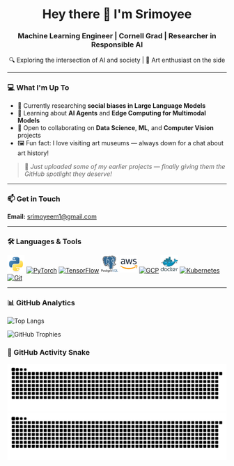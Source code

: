 <h1 align="center">Hey there 👋 I'm Srimoyee</h1>
<h3 align="center">Machine Learning Engineer | Cornell Grad | Researcher in Responsible AI</h3>

<p align="center">
  🔍 Exploring the intersection of AI and society | 🎨 Art enthusiast on the side
</p>

---

### 💻 What I'm Up To

- 🔭 Currently researching **social biases in Large Language Models**  
- 🌱 Learning about **AI Agents** and **Edge Computing for Multimodal Models**  
- 🤝 Open to collaborating on **Data Science**, **ML**, and **Computer Vision** projects  
- 🖼️ Fun fact: I love visiting art museums — always down for a chat about art history!

> 📝 *Just uploaded some of my earlier projects — finally giving them the GitHub spotlight they deserve!*

---

### 📫 Get in Touch

**Email:** srimoyeem1@gmail.com  

---

### 🛠️ Languages & Tools

<p align="left">
  <a href="https://www.python.org" target="_blank"><img src="https://raw.githubusercontent.com/devicons/devicon/master/icons/python/python-original.svg" alt="Python" width="40" height="40"/></a>
  <a href="https://pytorch.org/" target="_blank"><img src="https://www.vectorlogo.zone/logos/pytorch/pytorch-icon.svg" alt="PyTorch" width="40" height="40"/></a>
  <a href="https://www.tensorflow.org" target="_blank"><img src="https://www.vectorlogo.zone/logos/tensorflow/tensorflow-icon.svg" alt="TensorFlow" width="40" height="40"/></a>
  <a href="https://www.postgresql.org" target="_blank"><img src="https://raw.githubusercontent.com/devicons/devicon/master/icons/postgresql/postgresql-original-wordmark.svg" alt="PostgreSQL" width="40" height="40"/></a>
  <a href="https://aws.amazon.com" target="_blank"><img src="https://raw.githubusercontent.com/devicons/devicon/master/icons/amazonwebservices/amazonwebservices-original-wordmark.svg" alt="AWS" width="40" height="40"/></a>
  <a href="https://cloud.google.com" target="_blank"><img src="https://www.vectorlogo.zone/logos/google_cloud/google_cloud-icon.svg" alt="GCP" width="40" height="40"/></a>
  <a href="https://www.docker.com/" target="_blank"><img src="https://raw.githubusercontent.com/devicons/devicon/master/icons/docker/docker-original-wordmark.svg" alt="Docker" width="40" height="40"/></a>
  <a href="https://kubernetes.io" target="_blank"><img src="https://www.vectorlogo.zone/logos/kubernetes/kubernetes-icon.svg" alt="Kubernetes" width="40" height="40"/></a>
  <a href="https://git-scm.com/" target="_blank"><img src="https://www.vectorlogo.zone/logos/git-scm/git-scm-icon.svg" alt="Git" width="40" height="40"/></a>
</p>

---

### 📊 GitHub Analytics

<p align="left">
  <img src="https://github-readme-stats.vercel.app/api/top-langs?username=srimoyee1212&show_icons=true&locale=en&layout=compact" alt="Top Langs"/>
</p>

<p align="left">
  <img src="https://github-profile-trophy.vercel.app/?username=srimoyee1212" alt="GitHub Trophies"/>
</p>


### 🐍 GitHub Activity Snake

![GitHub Snake Light](https://raw.githubusercontent.com/srimoyee1212/srimoyee1212/output/github-contribution-grid-snake.svg#gh-light-mode-only)
![GitHub Snake Dark](https://raw.githubusercontent.com/srimoyee1212/srimoyee1212/output/github-contribution-grid-snake-dark.svg#gh-dark-mode-only)
